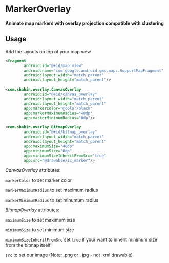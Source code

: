 # MarkerOverlay
**Animate map markers with overlay projection compatible with clustering**

## Usage

Add the layouts on top of your map view

```xml
<fragment
        android:id="@+id/map_view"
        android:name="com.google.android.gms.maps.SupportMapFragment"
        android:layout_width="match_parent"
        android:layout_height="match_parent"/>
        
<com.shahin.overlay.CanvasOverlay
        android:id="@+id/canvas_overlay"
        android:layout_width="match_parent"
        android:layout_height="match_parent"
        app:markerColor="@color/black"
        app:markerMaximumRadius="48dp"
        app:markerMinimumRadius="0dp"/>

<com.shahin.overlay.BitmapOverlay
        android:id="@+id/bitmap_overlay"
        android:layout_width="match_parent"
        android:layout_height="match_parent"
        app:maximumSize="48dp"
        app:minimumSize="0dp"
        app:minimumSizeInheritFromSrc="true"
        app:src="@drawable/ic_marker"/>
```

*CanvasOverlay* attributes:

`markerColor` to set marker color

`markerMaximumRadius` to set maximum radius

`markerMinimumRadius` to set minumum radius


*BitmapOverlay* attributes:

`maximumSize` to set maximum size

`minimumSize` to set minimum size

`minimumSizeInheritFromSrc` set `true` if your want to inherit minimum size from the bitmap itself

`src` to set our image (Note: .png or . jpg - not .xml drawable)

